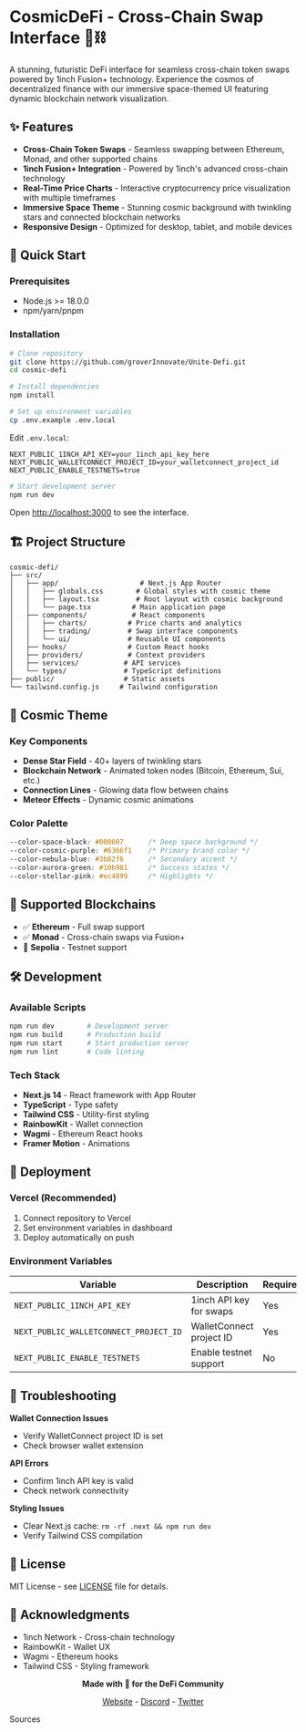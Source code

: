 # CosmicDeFi - Cross-Chain Swap Interface 🌌⛓️

A stunning, futuristic DeFi interface for seamless cross-chain token swaps powered by 1inch Fusion+ technology. Experience the cosmos of decentralized finance with our immersive space-themed UI featuring dynamic blockchain network visualization.

## ✨ Features

- **Cross-Chain Token Swaps** - Seamless swapping between Ethereum, Monad, and other supported chains
- **1inch Fusion+ Integration** - Powered by 1inch's advanced cross-chain technology
- **Real-Time Price Charts** - Interactive cryptocurrency price visualization with multiple timeframes
- **Immersive Space Theme** - Stunning cosmic background with twinkling stars and connected blockchain networks
- **Responsive Design** - Optimized for desktop, tablet, and mobile devices

## 🚀 Quick Start

### Prerequisites
- Node.js >= 18.0.0
- npm/yarn/pnpm

### Installation

```bash
# Clone repository
git clone https://github.com/groverInnovate/Unite-Defi.git
cd cosmic-defi

# Install dependencies
npm install

# Set up environment variables
cp .env.example .env.local
```

Edit `.env.local`:
```env
NEXT_PUBLIC_1INCH_API_KEY=your_1inch_api_key_here
NEXT_PUBLIC_WALLETCONNECT_PROJECT_ID=your_walletconnect_project_id
NEXT_PUBLIC_ENABLE_TESTNETS=true
```

```bash
# Start development server
npm run dev
```

Open [http://localhost:3000](http://localhost:3000) to see the interface.

## 🏗️ Project Structure

```
cosmic-defi/
├── src/
│   ├── app/                    # Next.js App Router
│   │   ├── globals.css        # Global styles with cosmic theme
│   │   ├── layout.tsx         # Root layout with cosmic background
│   │   └── page.tsx          # Main application page
│   ├── components/           # React components
│   │   ├── charts/          # Price charts and analytics
│   │   ├── trading/         # Swap interface components
│   │   └── ui/              # Reusable UI components
│   ├── hooks/               # Custom React hooks
│   ├── providers/           # Context providers
│   ├── services/           # API services
│   └── types/              # TypeScript definitions
├── public/                 # Static assets
└── tailwind.config.js     # Tailwind configuration
```

## 🎨 Cosmic Theme

### Key Components
- **Dense Star Field** - 40+ layers of twinkling stars
- **Blockchain Network** - Animated token nodes (Bitcoin, Ethereum, Sui, etc.)
- **Connection Lines** - Glowing data flow between chains
- **Meteor Effects** - Dynamic cosmic animations

### Color Palette
```css
--color-space-black: #000007      /* Deep space background */
--color-cosmic-purple: #6366f1    /* Primary brand color */
--color-nebula-blue: #3b82f6      /* Secondary accent */
--color-aurora-green: #10b981     /* Success states */
--color-stellar-pink: #ec4899     /* Highlights */
```

## 🔗 Supported Blockchains

- ✅ **Ethereum** - Full swap support
- ✅ **Monad** - Cross-chain swaps via Fusion+
- 🧪 **Sepolia** - Testnet support

## 🛠️ Development

### Available Scripts
```bash
npm run dev        # Development server
npm run build      # Production build
npm run start      # Start production server
npm run lint       # Code linting
```

### Tech Stack
- **Next.js 14** - React framework with App Router
- **TypeScript** - Type safety
- **Tailwind CSS** - Utility-first styling
- **RainbowKit** - Wallet connection
- **Wagmi** - Ethereum React hooks
- **Framer Motion** - Animations

## 🚀 Deployment

### Vercel (Recommended)
1. Connect repository to Vercel
2. Set environment variables in dashboard
3. Deploy automatically on push

### Environment Variables
| Variable | Description | Required |
|----------|-------------|----------|
| `NEXT_PUBLIC_1INCH_API_KEY` | 1inch API key for swaps | Yes |
| `NEXT_PUBLIC_WALLETCONNECT_PROJECT_ID` | WalletConnect project ID | Yes |
| `NEXT_PUBLIC_ENABLE_TESTNETS` | Enable testnet support | No |

## 🐛 Troubleshooting

**Wallet Connection Issues**
- Verify WalletConnect project ID is set
- Check browser wallet extension

**API Errors**
- Confirm 1inch API key is valid
- Check network connectivity

**Styling Issues**
- Clear Next.js cache: `rm -rf .next && npm run dev`
- Verify Tailwind CSS compilation

## 📄 License

MIT License - see [LICENSE](LICENSE) file for details.

## 🙏 Acknowledgments

- 1inch Network - Cross-chain technology
- RainbowKit - Wallet UX
- Wagmi - Ethereum hooks
- Tailwind CSS - Styling framework

<div align="center">

**Made with 💜 for the DeFi Community**

[Website](https://cosmicdefi.com) -  [Discord](https://discord.gg/cosmicdefi) -  [Twitter](https://twitter.com/cosmicdefi)

</div>

Sources
